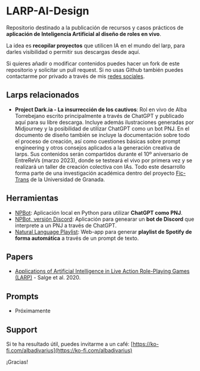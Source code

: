 # LARP-AI-Design

Repositorio destinado a la publicación de recursos y casos prácticos de **aplicación de Inteligencia Artificial al diseño de roles en vivo**.

La idea es **recopilar proyectos** que utilicen IA en el mundo del larp, para darles visibilidad o permitir sus descargas desde aquí.

Si quieres añadir o modificar contenidos puedes hacer un fork de este repositorio y solicitar un pull request. Si no usas Github también puedes contactarme por privado a través de mis [redes sociales](https://zaap.bio/albatorrebejano).


## Larps relacionados

- **Project Dark.ia - La insurrección de los cautivos**: Rol en vivo de Alba Torrebejano escrito principalmente a través de ChatGPT y publicado aquí para su libre descarga. Incluye además ilustraciones generadas por Midjourney y la posibilidad de utilizar ChatGPT como un bot PNJ. En el documento de diseño también se incluye la documentación sobre todo el proceso de creación, así como cuestiones básicas sobre prompt engineering y otros consejos aplicados a la generación creativa de larps. Sus contenidos serán compartidos durante el 10º aniversario de EntreReVs (marzo 2023), donde se testeará el vivo por primera vez y se realizará un taller de creación colectiva con IAs. Todo este desarrollo forma parte de una investigación académica dentro del proyecto [Fic-Trans](http://fic-trans.com/) de la Universidad de Granada.


## Herramientas 

- [NPBot](https://github.com/minadivarius/NPBot-RPG-ChatGPT): Aplicación local en Python para utilizar **ChatGPT como PNJ**.
- [NPBot, versión Discord](https://github.com/minadivarius/NPBot-RPG-ChatGPT-vDiscord): Aplicación para genearar un **bot de Discord** que interprete a un PNJ a través de ChatGPT.
- [Natural Language Playlist](https://www.naturallanguageplaylist.com/): Web-app para generar **playlist de Spotify de forma automática** a través de un prompt de texto.


## Papers

- [Applications of Artificial Intelligence in Live
Action Role-Playing Games (LARP)](https://arxiv.org/pdf/2008.11003.pdf) - Salge et al. 2020.

## Prompts

- Próximamente


## Support

Si te ha resultado útil, puedes invitarme a un café: [https://ko-fi.com/albadivarius](https://ko-fi.com/albadivarius)

¡Gracias!
